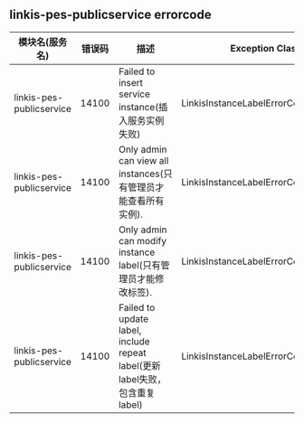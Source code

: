 ## linkis-pes-publicservice  errorcode

| 模块名(服务名) | 错误码  | 描述 | Exception Class|
| -------- | -------- | ----- |-----|
|linkis-pes-publicservice |14100|Failed to insert service instance(插入服务实例失败)|LinkisInstanceLabelErrorCodeSummary|
|linkis-pes-publicservice |14100|Only admin can view all instances(只有管理员才能查看所有实例).|LinkisInstanceLabelErrorCodeSummary|
|linkis-pes-publicservice |14100|Only admin can modify instance label(只有管理员才能修改标签).|LinkisInstanceLabelErrorCodeSummary|
|linkis-pes-publicservice |14100|Failed to update label, include repeat label(更新label失败，包含重复label)|LinkisInstanceLabelErrorCodeSummary|
